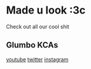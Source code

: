 # Made u look :3c

Check out all our cool shit

## Glumbo KCAs
[youtube](https://youtube.com/c/GlumboCorpTMKidsChoiceAwards) 
[twitter](https://twitter.com/glumbocorpkca) 
[instagram](https://eelslap.com) 
<!--

**Here are some ideas to get you started:**

🙋‍♀️ A short introduction - what is your organization all about?
🌈 Contribution guidelines - how can the community get involved?
👩‍💻 Useful resources - where can the community find your docs? Is there anything else the community should know?
🍿 Fun facts - what does your team eat for breakfast?
🧙 Remember, you can do mighty things with the power of [Markdown](https://docs.github.com/github/writing-on-github/getting-started-with-writing-and-formatting-on-github/basic-writing-and-formatting-syntax)
-->
